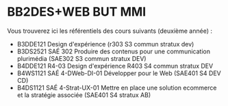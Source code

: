 # BB2DES+WEB BUT MMI

Vous trouverez ici les référentiels des cours suivants (deuxième année) :

* B3DDE121 Design d'expérience (r303 S3 commun stratux dev)
* B3DS2521 SAÉ 302 Produire des contenus pour une communication plurimédia (SAE302 S3 commun stratux DEV)
* B4DDE121 R4-03 Design d'expérience R403 S4 commun stratux DEV
* B4WS1121 SAÉ 4-DWeb-DI-01 Développer pour le Web (SAE401 S4 DEV CD)
* B4DS1121 SAÉ 4-Strat-UX-01 Mettre en place une solution ecommerce et la stratégie associée (SAE401 S4 stratux AB)

